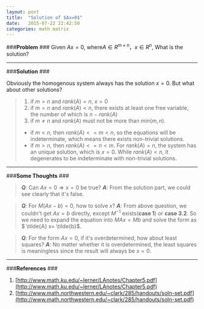 ```yaml
---
layout: post
title:  "Solution of $Ax=0$"
date:   2015-07-22 22:42:50
categories: math matrix
---
```


###**Problem** ###
Given $Ax=0$, where$A\in R^{m\times n}$，$x\in R^{n}$, What is the solution?


----------

###**Solution** ###

Obviously the homogenous system always has the solution $x = 0$. But what about other solutions?


> 1. if $m = n$ and $rank(A) = n$, $x = 0$
> 2. if $m = n$ and $rank(A) < n$,  there exists at least one free variable, the number of which is $n - rank(A)$
> 3. if $m \neq n$ and $rank(A)$ must not be more than $min(m, n)$.
>  - if $m < n$, then $rank(A) <= m < n$, so the equations will be indeterminate, which means there exists non-trivial solutions.
>  - if $m > n$, then $rank(A) <= n < m$. For $rank(A) = n$, the system has an unique solution, which is $x = 0$. While $rank(A) < n$, it degenerates to be indeterminate with non-trivial solutions.

----------
###**Some Thoughts** ###


> ***Q***: Can $Ax = 0 \Rightarrow x = 0$ be true?
> ***A***: From the solution part, we could see clearly that it's false.

> ***Q***:  For $M(Ax-b) = 0$, how to solve $x$?
> ***A***:  From above question, we couldn't get $Ax=b$ directly, except $M^{-1}$ exists(**case 1**) or **case 3.2**. So we need to expand the equation into $MAx = Mb$ and solve the form as $ \tilde{A} x= \tilde{b}$.

> ***Q***:  For the form $Ax=0$, if it's overdetermined, how about least squares?
> ***A***: No matter whether it is overdetermined, the least squares is meaningless since the result will always be $x = 0$.


----------
###**References** ###

 1. [http://www.math.ku.edu/~lerner/LAnotes/Chapter5.pdf](http://www.math.ku.edu/~lerner/LAnotes/Chapter5.pdf)
 2. [http://www.math.northwestern.edu/~clark/285/handouts/soln-set.pdf](http://www.math.northwestern.edu/~clark/285/handouts/soln-set.pdf)